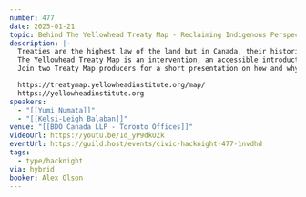 ```yaml
---
number: 477
date: 2025-01-21
topic: Behind The Yellowhead Treaty Map - Reclaiming Indigenous Perspectives on Treaties in Canada
description: |-
  Treaties are the highest law of the land but in Canada, their histories are often erased or mal-interpreted in order to facilitate the ongoing material dispossession of Indigenous peoples.
  The Yellowhead Treaty Map is an intervention, an accessible introduction to Indigenous perspectives on treaties, illuminating real and often obscured obligations and relationalities in Canada.
  Join two Treaty Map producers for a short presentation on how and why the map was conceptualized and developed.

  https://treatymap.yellowheadinstitute.org/map/ 
  https://yellowheadinstitute.org
speakers:
  - "[[Yumi Numata]]"
  - "[[Kelsi-Leigh Balaban]]"
venue: "[[BDO Canada LLP - Toronto Offices]]"
videoUrl: https://youtu.be/1d_yP9dkUZk
eventUrl: https://guild.host/events/civic-hacknight-477-1nvdhd
tags:
  - type/hacknight
via: hybrid
booker: Alex Olson
---
```

